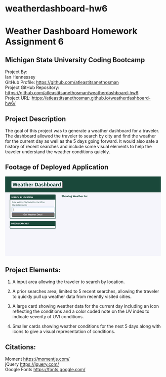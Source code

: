 # weatherdashboard-hw6
# Weather Dashboard Homework Assignment 6<br>
## Michigan State University Coding Bootcamp<br>

Project By:<br>
Ian Hennessey<br>
GitHub Profile:  <https://github.com/atleastitsanethosman><br>
Project GitHub Repository: <https://github.com/atleastitsanethosman/weatherdashboard-hw6><br>
Project URL: <https://atleastitsanethosman.github.io/weatherdashboard-hw6/><br>

## Project Description
The goal of this project was to generate a weather dashboard for a traveler.  The dashboard allowed the traveler to search by city and find the weather for the current day as well as the 5 days going forward.  It would also safe a history of recent searches and include some visual elements to help the traveler understand the weather conditions quickly.

## Footage of Deployed Application
![display of using both the search bar and recent history to pull information.](./assets/img/WeatherDashboard.gif)

## Project Elements:<br>

1. A input area allowing the traveler to search by location.

2. A prior searches area, limited to 5 recent searches, allowing the traveler to quickly pull up weather data from recently visited cities.

3. A large card showing weather data for the current day including an icon reflecting the conditions and a color coded note on the UV index to indicate severity of UVI conditions.

4. Smaller cards showing weather conditions for the next 5 days along with icons to give a visual representation of conditions.

## Citations:<br>
Moment <https://momentjs.com/><br>
jQuery <https://jquery.com/><br>
Google Fonts <https://fonts.google.com/><br>